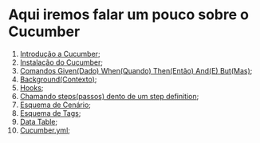 # Aqui iremos falar um pouco sobre o Cucumber

1. [Introdução a Cucumber](https://github.com/amaxsilva/Automacao_Ruby/blob/master/tests/Cucumber/01-introducao_cucumber.md);
2. [Instalação do Cucumber](https://github.com/amaxsilva/Automacao_Ruby/blob/master/tests/Cucumber/02-instalacao_cucumber.md);
3. [Comandos Given(Dado) When(Quando) Then(Então) And(E) But(Mas)](https://github.com/amaxsilva/Automacao_Ruby/blob/master/tests/Cucumber/03-given_when_then_but_and.md);
4. [Background(Contexto)](https://github.com/amaxsilva/Automacao_Ruby/blob/master/tests/Cucumber/04-background.md);
5. [Hooks](https://github.com/amaxsilva/Automacao_Ruby/blob/master/tests/Cucumber/05-hooks.md);
6. [Chamando steps(passos) dento de um step definition](https://github.com/amaxsilva/Automacao_Ruby/blob/master/tests/Cucumber/06-chamando_steps.md);
7. [Esquema de Cenário](https://github.com/amaxsilva/Automacao_Ruby/blob/master/tests/Cucumber/07-esquema_cenario.md);
8. [Esquema de Tags](https://github.com/amaxsilva/Automacao_Ruby/blob/master/tests/Cucumber/08-tags.md);
9. [Data Table](https://github.com/amaxsilva/Automacao_Ruby/blob/master/tests/Cucumber/09-data_table.md);
10. [Cucumber.yml](https://github.com/amaxsilva/Automacao_Ruby/blob/master/tests/Cucumber/10-cucumberyml.md);